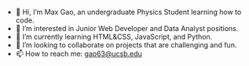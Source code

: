 - 👋 Hi, I’m Max Gao, an undergraduate Physics Student learning how to code. 
- 👀 I’m interested in Junior Web Developer and Data Analyst positions.
- 🌱 I’m currently learning HTML&CSS, JavaScript, and Python.
- 💞️ I’m looking to collaborate on projects that are challenging and fun.
- 📫 How to reach me: gao63@ucsb.edu
<!---
minggaot/minggaot is a ✨ special ✨ repository because its `README.md` (this file) appears on your GitHub profile.
You can click the Preview link to take a look at your changes.
--->
